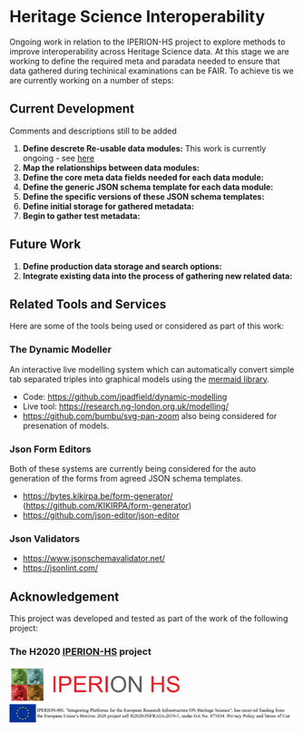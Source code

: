 # Heritage Science Interoperability
Ongoing work in relation to the IPERION-HS project to explore methods to improve interoperability across Heritage Science data. At this stage we are working to define the required meta and paradata needed to ensure that data gathered during techinical examinations can be FAIR. To achieve tis we are currently working on a number of steps:

## Current Development
Comments and descriptions still to be added
1. **Define descrete Re-usable data modules:** This work is currently ongoing - see [here](./Shared%20Models/README.md)
2. **Map the relationships between data modules:**
3. **Define the core meta data fields needed for each data module:**
4. **Define the generic JSON schema template for each data module:**
5. **Define the specific versions of these JSON schema templates:**
6. **Define initial storage for gathered metadata:**
7. **Begin to gather test metadata:**

## Future Work
1. **Define production data storage and search options:**
2. **Integrate existing data into the process of gathering new related data:**

## Related Tools and Services
Here are some of the tools being used or considered as part of this work:
### The Dynamic Modeller
An interactive live modelling system which can automatically convert simple tab separated triples into graphical models using the [mermaid library](https://mermaid-js.github.io/mermaid). 
- Code: https://github.com/jpadfield/dynamic-modelling
- Live tool: https://research.ng-london.org.uk/modelling/
- https://github.com/bumbu/svg-pan-zoom also being considered for presenation of models.

### Json Form Editors
Both of these systems are currently being considered for the auto generation of the forms from agreed JSON schema templates.
- https://bytes.kikirpa.be/form-generator/ (https://github.com/KIKIRPA/form-generator)
- https://github.com/json-editor/json-editor

### Json Validators
- https://www.jsonschemavalidator.net/
- https://jsonlint.com/

## Acknowledgement
This project was developed and tested as part of the work of the following project:

### The H2020 [IPERION-HS](https://www.iperionhs.eu/) project
[<img height="64px" src="https://github.com/jpadfield/simple-modelling/blob/master/docs/graphics/IPERION-HS%20Logo.png" alt="IPERION-HS">](https://www.iperionhs.eu/)<br/>
[<img height="32px" src="https://github.com/jpadfield/simple-modelling/blob/master/docs/graphics/iperionhs-eu-tag2.png" alt="IPERION-HS">](https://www.iperionhs.eu/)
